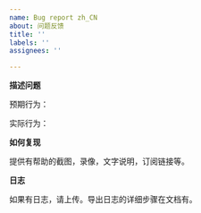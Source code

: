 ```yaml
---
name: Bug report zh_CN
about: 问题反馈
title: ''
labels: ''
assignees: ''

---
```


**描述问题**

预期行为：

实际行为：

**如何复现**

提供有帮助的截图，录像，文字说明，订阅链接等。

**日志**

如果有日志，请上传。导出日志的详细步骤在文档有。